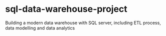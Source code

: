 # sql-data-warehouse-project
Building a modern data warehouse with SQL server, including ETL process, data modelling and data analytics

